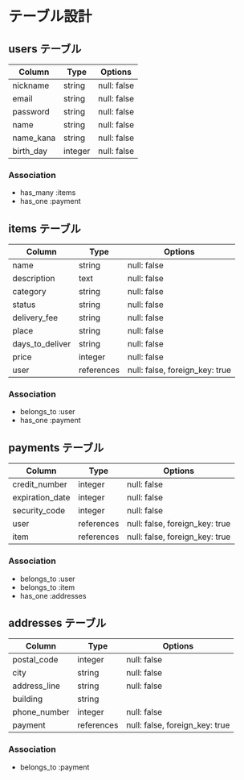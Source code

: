

# テーブル設計

## users テーブル

| Column    | Type    | Options     |
| --------- | ------- | ----------- |
| nickname  | string  | null: false |
| email     | string  | null: false |
| password  | string  | null: false |
| name      | string  | null: false |
| name_kana | string  | null: false |
| birth_day | integer | null: false |


### Association

- has_many :items
- has_one  :payment

## items テーブル

| Column           | Type       | Options                         |
| ---------------- | ---------- | --------------------------------|
| name             | string     | null: false                     |
| description      | text       | null: false                     |
| category         | string     | null: false                     |
| status           | string     | null: false                     |
| delivery_fee     | string     | null: false                     |
| place            | string     | null: false                     |
| days_to_deliver  | string     | null: false                     |
| price            | integer    | null: false                     |
| user             | references | null: false, foreign_key: true  |

### Association

- belongs_to :user
- has_one    :payment

## payments テーブル

| Column          | Type        | Options                        |
| --------------- | ----------- | ------------------------------ |
| credit_number   | integer     | null: false                    |
| expiration_date | integer     | null: false                    |
| security_code   | integer     | null: false                    |
| user            | references  | null: false, foreign_key: true |
| item            | references  | null: false, foreign_key: true |


### Association

- belongs_to :user
- belongs_to :item
- has_one    :addresses

## addresses テーブル

| Column          | Type        | Options                        |
| --------------- | ----------- | ------------------------------ |
| postal_code     | integer     | null: false                    |
| city            | string      | null: false                    |
| address_line    | string      | null: false                    |
| building        | string      |                                |
| phone_number    | integer     | null: false                    |
| payment         | references  | null: false, foreign_key: true |


### Association

- belongs_to :payment